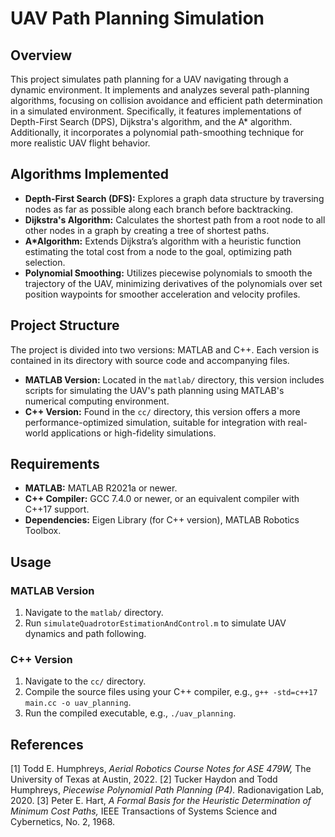# UAV Path Planning Simulation

## Overview

This project simulates path planning for a UAV navigating through a dynamic environment. It implements and analyzes several path-planning algorithms, focusing on collision avoidance and efficient path determination in a simulated environment. Specifically, it features implementations of Depth-First Search (DPS), Dijkstra's algorithm, and the A* algorithm. Additionally, it incorporates a polynomial path-smoothing technique for more realistic UAV flight behavior.

## Algorithms Implemented

- **Depth-First Search (DFS):** Explores a graph data structure by traversing nodes as far as possible along each branch before backtracking.
- **Dijkstra's Algorithm:** Calculates the shortest path from a root node to all other nodes in a graph by creating a tree of shortest paths.
- **A*Algorithm:** Extends Dijkstra’s algorithm with a heuristic function estimating the total cost from a node to the goal, optimizing path selection.
- **Polynomial Smoothing:** Utilizes piecewise polynomials to smooth the trajectory of the UAV, minimizing derivatives of the polynomials over set position waypoints for smoother acceleration and velocity profiles.

## Project Structure

The project is divided into two versions: MATLAB and C++. Each version is contained in its directory with source code and accompanying files.

- **MATLAB Version:** Located in the `matlab/` directory, this version includes scripts for simulating the UAV's path planning using MATLAB's numerical computing environment.
- **C++ Version:** Found in the `cc/` directory, this version offers a more performance-optimized simulation, suitable for integration with real-world applications or high-fidelity simulations.

## Requirements

- **MATLAB:** MATLAB R2021a or newer.
- **C++ Compiler:** GCC 7.4.0 or newer, or an equivalent compiler with C++17 support.
- **Dependencies:** Eigen Library (for C++ version), MATLAB Robotics Toolbox.

## Usage

### MATLAB Version

1. Navigate to the `matlab/` directory.
2. Run `simulateQuadrotorEstimationAndControl.m` to simulate UAV dynamics and path following.

### C++ Version

1. Navigate to the `cc/` directory.
2. Compile the source files using your C++ compiler, e.g., `g++ -std=c++17 main.cc -o uav_planning`.
3. Run the compiled executable, e.g., `./uav_planning`.

## References

[1] Todd E. Humphreys, *Aerial Robotics Course Notes for ASE 479W,* The University of Texas at Austin, 2022.
[2] Tucker Haydon and Todd Humphreys, *Piecewise Polynomial Path Planning (P4).* Radionavigation Lab, 2020.
[3] Peter E. Hart, *A Formal Basis for the Heuristic Determination of Minimum Cost Paths,* IEEE Transactions of Systems Science and Cybernetics, No. 2, 1968.

